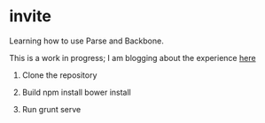 invite
======

Learning how to use Parse and Backbone.

This is a work in progress; I am blogging about the experience [here](http://fatchat121.blogspot.com/2014/04/writing-small-application-using-parse.html)

1. Clone the repository

2. Build
        npm install
        bower install
    
3. Run
        grunt serve
